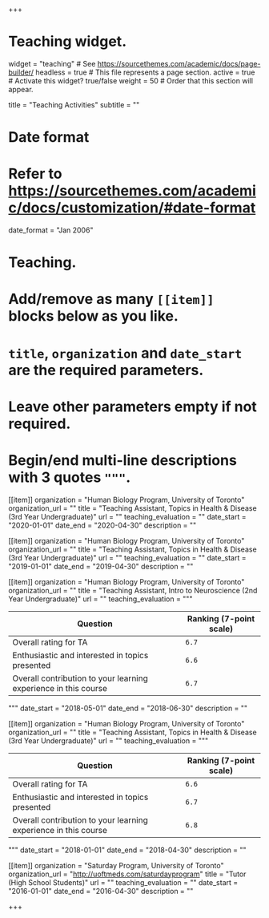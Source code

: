 +++
# Teaching widget.
widget = "teaching"  # See https://sourcethemes.com/academic/docs/page-builder/
headless = true  # This file represents a page section.
active = true  # Activate this widget? true/false
weight = 50  # Order that this section will appear.

title = "Teaching Activities"
subtitle = ""

# Date format
#   Refer to https://sourcethemes.com/academic/docs/customization/#date-format
date_format = "Jan 2006"

# Teaching.
#   Add/remove as many `[[item]]` blocks below as you like.
#   `title`, `organization` and `date_start` are the required parameters.
#   Leave other parameters empty if not required.
#   Begin/end multi-line descriptions with 3 quotes `"""`.

[[item]]
  organization = "Human Biology Program, University of Toronto"
  organization_url = ""
  title = "Teaching Assistant, Topics in Health & Disease (3rd Year Undergraduate)"
  url = ""
  teaching_evaluation = ""
  date_start = "2020-01-01"
  date_end = "2020-04-30"
  description = ""

[[item]]
  organization = "Human Biology Program, University of Toronto"
  organization_url = ""
  title = "Teaching Assistant, Topics in Health & Disease (3rd Year Undergraduate)"
  url = ""
  teaching_evaluation = ""
  date_start = "2019-01-01"
  date_end = "2019-04-30"
  description = ""
  
[[item]]
  organization = "Human Biology Program, University of Toronto"
  organization_url = ""
  title = "Teaching Assistant, Intro to Neuroscience (2nd Year Undergraduate)"
  url = ""
  teaching_evaluation = """

| Question                                                           | Ranking (7-point scale)  |
| -------------------------------------------------------------------| ------------------------ |
| Overall rating for TA                                              | `6.7`                    |
| Enthusiastic and interested in topics presented                    | `6.6`                    |
| Overall contribution to your learning experience in this course    | `6.7`                    |

  """
  date_start = "2018-05-01"
  date_end = "2018-06-30"
  description = ""

[[item]]
  organization = "Human Biology Program, University of Toronto"
  organization_url = ""
  title = "Teaching Assistant, Topics in Health & Disease (3rd Year Undergraduate)"
  url = ""
  teaching_evaluation = """

| Question                                                           | Ranking (7-point scale)  |
| -------------------------------------------------------------------| ------------------------ |
| Overall rating for TA                                              | `6.6`                    |
| Enthusiastic and interested in topics presented                    | `6.7`                    |
| Overall contribution to your learning experience in this course    | `6.8`                    |

  """
  date_start = "2018-01-01"
  date_end = "2018-04-30"
  description = ""

[[item]]
  organization = "Saturday Program, University of Toronto"
  organization_url = "http://uoftmeds.com/saturdayprogram"
  title = "Tutor (High School Students)"
  url = ""
  teaching_evaluation = ""
  date_start = "2016-01-01"
  date_end = "2016-04-30"
  description = ""

+++
